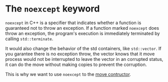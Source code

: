 # The `noexcept` keyword

`noexcept` in C++ is a specifier that indicates whether a function is guaranteed
not to throw an exception. If a function marked `noexcept` does throw an
exception, the program's execution is immediately terminated by calling
`std::terminate`.

It would also change the behavior of the std containers, like `std::vector`.
If you garantee there is no exception throw, the vector knows that it move
process would not be interrupted to leave the vector in an corrupted status, it
can do the move without making copies to prevent the corruption.

This is why we want to use `noexcept` to the [move contructor](move_constructor.md).
